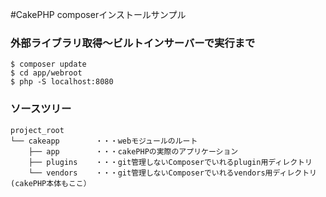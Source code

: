 #CakePHP composerインストールサンプル

### 外部ライブラリ取得〜ビルトインサーバーで実行まで
```
$ composer update
$ cd app/webroot
$ php -S localhost:8080
```

### ソースツリー
```
project_root
└── cakeapp        ・・・webモジュールのルート
    ├── app        ・・・cakePHPの実際のアプリケーション
    ├── plugins    ・・・git管理しないComposerでいれるplugin用ディレクトリ
    └── vendors    ・・・git管理しないComposerでいれるvendors用ディレクトリ(cakePHP本体もここ）
```

